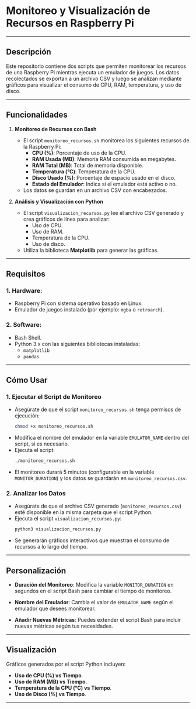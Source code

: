 # Monitoreo y Visualización de Recursos en Raspberry Pi

---

## Descripción

Este repositorio contiene dos scripts que permiten monitorear los recursos de una Raspberry Pi mientras ejecuta un emulador de juegos. Los datos recolectados se exportan a un archivo CSV y luego se analizan mediante gráficos para visualizar el consumo de CPU, RAM, temperatura, y uso de disco.

---

## Funcionalidades

1. **Monitoreo de Recursos con Bash**
   - El script `monitoreo_recursos.sh` monitorea los siguientes recursos de la Raspberry Pi:
     - **CPU (%)**: Porcentaje de uso de la CPU.
     - **RAM Usada (MB)**: Memoria RAM consumida en megabytes.
     - **RAM Total (MB)**: Total de memoria disponible.
     - **Temperatura (°C)**: Temperatura de la CPU.
     - **Disco Usado (%)**: Porcentaje de espacio usado en el disco.
     - **Estado del Emulador**: Indica si el emulador está activo o no.
   - Los datos se guardan en un archivo CSV con encabezados.

2. **Análisis y Visualización con Python**
   - El script `visualizacion_recursos.py` lee el archivo CSV generado y crea gráficos de línea para analizar:
     - Uso de CPU.
     - Uso de RAM.
     - Temperatura de la CPU.
     - Uso de disco.
   - Utiliza la biblioteca **Matplotlib** para generar las gráficas.

---

## Requisitos

### 1. Hardware:
   - Raspberry Pi con sistema operativo basado en Linux.
   - Emulador de juegos instalado (por ejemplo: `mgba` o `retroarch`).

### 2. Software:
   - Bash Shell.
   - Python 3.x con las siguientes bibliotecas instaladas:
     - `matplotlib`
     - `pandas`

---

## Cómo Usar

### 1. **Ejecutar el Script de Monitoreo**
   - Asegúrate de que el script `monitoreo_recursos.sh` tenga permisos de ejecución:
     ```bash
     chmod +x monitoreo_recursos.sh
     ```
   - Modifica el nombre del emulador en la variable `EMULATOR_NAME` dentro del script, si es necesario.
   - Ejecuta el script:
     ```bash
     ./monitoreo_recursos.sh
     ```
   - El monitoreo durará 5 minutos (configurable en la variable `MONITOR_DURATION`) y los datos se guardarán en `monitoreo_recursos.csv`.

### 2. **Analizar los Datos**
   - Asegúrate de que el archivo CSV generado (`monitoreo_recursos.csv`) esté disponible en la misma carpeta que el script Python.
   - Ejecuta el script `visualizacion_recursos.py`:
     ```bash
     python3 visualizacion_recursos.py
     ```
   - Se generarán gráficos interactivos que muestran el consumo de recursos a lo largo del tiempo.

---

## Personalización

- **Duración del Monitoreo**:
  Modifica la variable `MONITOR_DURATION` en segundos en el script Bash para cambiar el tiempo de monitoreo.
  
- **Nombre del Emulador**:
  Cambia el valor de `EMULATOR_NAME` según el emulador que desees monitorear.

- **Añadir Nuevas Métricas**:
  Puedes extender el script Bash para incluir nuevas métricas según tus necesidades.

---

## Visualización

Gráficos generados por el script Python incluyen:
- **Uso de CPU (%) vs Tiempo**.
- **Uso de RAM (MB) vs Tiempo**.
- **Temperatura de la CPU (°C) vs Tiempo**.
- **Uso de Disco (%) vs Tiempo**.

---


